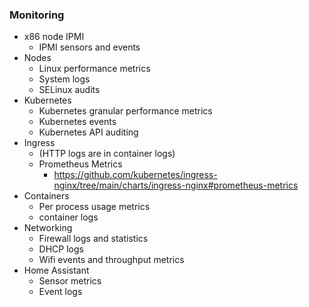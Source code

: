 ### Monitoring
  * x86 node IPMI
    * IPMI sensors and events
  * Nodes
    * Linux performance metrics
    * System logs
    * SELinux audits
  * Kubernetes
    * Kubernetes granular performance metrics
    * Kubernetes events
    * Kubernetes API auditing
  * Ingress
    * (HTTP logs are in container logs)
    * Prometheus Metrics 
      * https://github.com/kubernetes/ingress-nginx/tree/main/charts/ingress-nginx#prometheus-metrics
  * Containers
    * Per process usage metrics
    * container logs
  * Networking
    * Firewall logs and statistics
    * DHCP logs
    * Wifi events and throughput metrics
  * Home Assistant
    * Sensor metrics
    * Event logs
  
